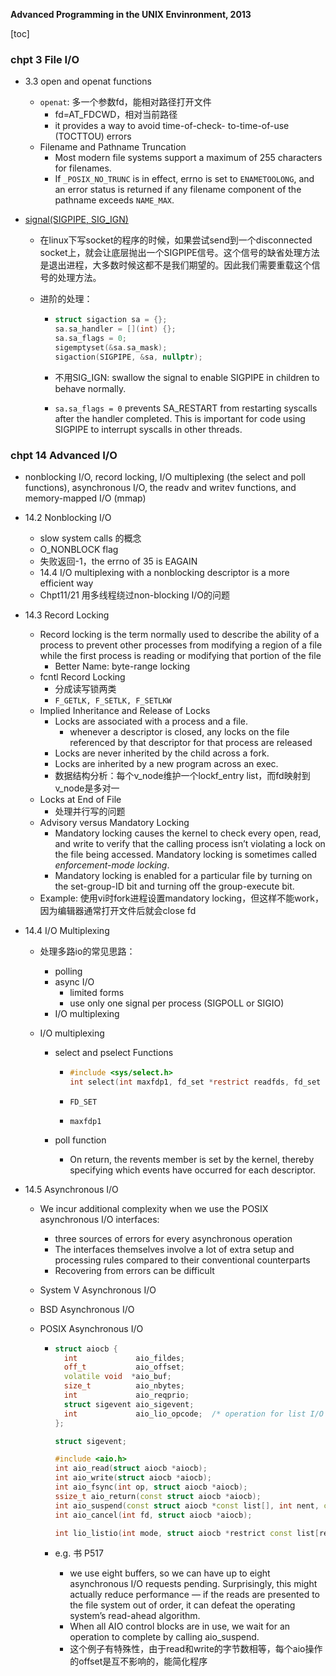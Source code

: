 **Advanced Programming in the UNIX Envinronment, 2013**

[toc]

### chpt 3 File I/O

* 3.3 open and openat functions
  * `openat`: 多一个参数fd，能相对路径打开文件
    * fd=AT_FDCWD，相对当前路径
    * it provides a way to avoid time-of-check- to-time-of-use (TOCTTOU) errors
  * Filename and Pathname Truncation
    * Most modern file systems support a maximum of 255 characters for filenames.
    * If `_POSIX_NO_TRUNC` is in effect, errno is set to `ENAMETOOLONG`, and an error status is returned if any filename component of the pathname exceeds `NAME_MAX`.





* [signal(SIGPIPE, SIG_IGN)](https://blog.csdn.net/weiwangchao_/article/details/38901857)

  * 在linux下写socket的程序的时候，如果尝试send到一个disconnected socket上，就会让底层抛出一个SIGPIPE信号。这个信号的缺省处理方法是退出进程，大多数时候这都不是我们期望的。因此我们需要重载这个信号的处理方法。

  * 进阶的处理：

    * ```c++
      struct sigaction sa = {};
      sa.sa_handler = [](int) {};
      sa.sa_flags = 0;
      sigemptyset(&sa.sa_mask);
      sigaction(SIGPIPE, &sa, nullptr);
      ```

    * 不用SIG_IGN: swallow the signal to enable SIGPIPE in children to behave normally.

    * `sa.sa_flags = 0` prevents SA_RESTART from restarting syscalls after the handler completed. This is important for code using SIGPIPE to interrupt syscalls in other threads.


### chpt 14 Advanced I/O

* nonblocking I/O, record locking, I/O multiplexing (the select and poll functions), asynchronous I/O, the readv and writev functions, and memory-mapped I/O (mmap)

* 14.2 Nonblocking I/O
  * slow system calls 的概念
  * O_NONBLOCK flag
  * 失败返回-1，the errno of 35 is EAGAIN
  * 14.4 I/O multiplexing with a nonblocking descriptor is a more efficient way
  * Chpt11/21 用多线程绕过non-blocking I/O的问题

* 14.3 Record Locking

  * Record locking is the term normally used to describe the ability of a process to prevent other processes from modifying a region of a file while the first process is reading or modifying that portion of the file
    * Better Name: byte-range locking
  * fcntl Record Locking
    * 分成读写锁两类
    * `F_GETLK, F_SETLK, F_SETLKW`
  * Implied Inheritance and Release of Locks
    * Locks are associated with a process and a file.
      * whenever a descriptor is closed, any locks on the file referenced by that descriptor for that process are released
    * Locks are never inherited by the child across a fork.
    * Locks are inherited by a new program across an exec.
    * 数据结构分析：每个v_node维护一个lockf_entry list，而fd映射到v_node是多对一
  * Locks at End of File
    * 处理并行写的问题
  * Advisory versus Mandatory Locking
    * Mandatory locking causes the kernel to check every open, read, and write to verify that the calling process isn’t violating a lock on the file being accessed. Mandatory locking is sometimes called *enforcement-mode locking*.
    * Mandatory locking is enabled for a particular file by turning on the set-group-ID bit and turning off the group-execute bit.
  * Example: 使用vi时fork进程设置mandatory locking，但这样不能work，因为编辑器通常打开文件后就会close fd

* 14.4 I/O Multiplexing

  * 处理多路io的常见思路：

    * polling
    * async I/O
      * limited forms
      * use only one signal per process (SIGPOLL or SIGIO)
    * I/O multiplexing

  * I/O multiplexing

    * select and pselect Functions

      * ```c
        #include <sys/select.h>
        int select(int maxfdp1, fd_set *restrict readfds, fd_set *restrict writefds, fd_set *restrict exceptfds, struct timeval *restrict tvptr);
        ```

      * `FD_SET`

      * `maxfdp1`

    * poll function

      * On return, the revents member is set by the kernel, thereby specifying which events have occurred for each descriptor.

* 14.5 Asynchronous I/O

  * We incur additional complexity when we use the POSIX asynchronous I/O interfaces:

    * three sources of errors for every asynchronous operation
    * The interfaces themselves involve a lot of extra setup and processing rules compared to their conventional counterparts
    * Recovering from errors can be difficult

  * System V Asynchronous I/O

  * BSD Asynchronous I/O

  * POSIX Asynchronous I/O

    * ```c++
      struct aiocb {
        int             aio_fildes;
        off_t           aio_offset;
        volatile void  *aio_buf;
        size_t          aio_nbytes;
        int             aio_reqprio;
        struct sigevent aio_sigevent;
        int             aio_lio_opcode;  /* operation for list I/O */
      };
      
      struct sigevent;
      
      #include <aio.h>
      int aio_read(struct aiocb *aiocb);
      int aio_write(struct aiocb *aiocb);
      int aio_fsync(int op, struct aiocb *aiocb);
      ssize_t aio_return(const struct aiocb *aiocb);
      int aio_suspend(const struct aiocb *const list[], int nent, const struct timespec *timeout);
      int aio_cancel(int fd, struct aiocb *aiocb);
      
      int lio_listio(int mode, struct aiocb *restrict const list[restrict], int nent, struct sigevent *restrict sigev);
      ```

    * e.g. 书 P517

      * we use eight buffers, so we can have up to eight asynchronous I/O requests pending. Surprisingly, this might actually reduce performance — if the reads are presented to the file system out of order, it can defeat the operating system’s read-ahead algorithm.
      * When all AIO control blocks are in use, we wait for an operation to complete by calling aio_suspend.
      * 这个例子有特殊性，由于read和write的字节数相等，每个aio操作的offset是互不影响的，能简化程序

  